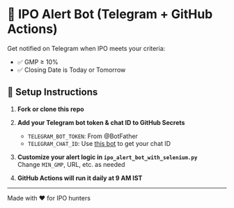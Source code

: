 # 🤑 IPO Alert Bot (Telegram + GitHub Actions)

Get notified on Telegram when IPO meets your criteria:

- ✅ GMP ≥ 10%
- ✅ Closing Date is Today or Tomorrow

## 🚀 Setup Instructions

1. **Fork or clone this repo**

2. **Add your Telegram bot token & chat ID to GitHub Secrets**
   - `TELEGRAM_BOT_TOKEN`: From @BotFather
   - `TELEGRAM_CHAT_ID`: Use [this bot](https://t.me/userinfobot) to get your chat ID

3. **Customize your alert logic in `ipo_alert_bot_with_selenium.py`**  
   Change `MIN_GMP`, URL, etc. as needed

4. **GitHub Actions will run it daily at 9 AM IST**

---

Made with ❤️ for IPO hunters
